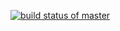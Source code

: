 [![build status of master](https://travis-ci.org/tsmith567/Triangle567.svg?branch=master)](https://travis-ci.org/Pavanrohith25/Triangle567)
